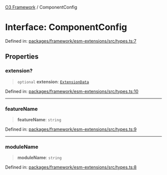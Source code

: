 [O3 Framework](../API.md) / ComponentConfig

# Interface: ComponentConfig

Defined in: [packages/framework/esm-extensions/src/types.ts:7](https://github.com/habeshabro/openmrs-esm-core/blob/main/packages/framework/esm-extensions/src/types.ts#L7)

## Properties

### extension?

> `optional` **extension**: [`ExtensionData`](ExtensionData.md)

Defined in: [packages/framework/esm-extensions/src/types.ts:10](https://github.com/habeshabro/openmrs-esm-core/blob/main/packages/framework/esm-extensions/src/types.ts#L10)

***

### featureName

> **featureName**: `string`

Defined in: [packages/framework/esm-extensions/src/types.ts:9](https://github.com/habeshabro/openmrs-esm-core/blob/main/packages/framework/esm-extensions/src/types.ts#L9)

***

### moduleName

> **moduleName**: `string`

Defined in: [packages/framework/esm-extensions/src/types.ts:8](https://github.com/habeshabro/openmrs-esm-core/blob/main/packages/framework/esm-extensions/src/types.ts#L8)

